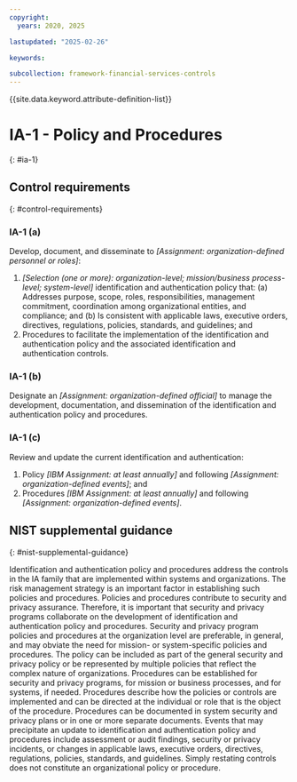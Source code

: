 ```yaml
---
copyright:
  years: 2020, 2025

lastupdated: "2025-02-26"

keywords:

subcollection: framework-financial-services-controls
---
```


{{site.data.keyword.attribute-definition-list}}

# IA-1 - Policy and Procedures
{: #ia-1}

## Control requirements
{: #control-requirements}



### IA-1 (a)


Develop, document, and disseminate to _[Assignment: organization-defined personnel or roles]_:
1. _[Selection (one or more): organization-level; mission/business process-level; system-level]_ identification and authentication policy that:
(a) Addresses purpose, scope, roles, responsibilities, management commitment, coordination among organizational entities, and compliance; and
(b) Is consistent with applicable laws, executive orders, directives, regulations, policies, standards, and guidelines; and
2. Procedures to facilitate the implementation of the identification and authentication policy and the associated identification and authentication controls.


### IA-1 (b)


Designate an _[Assignment: organization-defined official]_ to manage the development, documentation, and dissemination of the identification and authentication policy and procedures.


### IA-1 (c)


Review and update the current identification and authentication:
1. Policy _[IBM Assignment: at least annually]_ and following _[Assignment: organization-defined events]_; and
2. Procedures _[IBM Assignment: at least annually]_ and following _[Assignment: organization-defined events]_.












## NIST supplemental guidance
{: #nist-supplemental-guidance}

Identification and authentication policy and procedures address the controls in the IA family that are implemented within systems and organizations. The risk management strategy is an important factor in establishing such policies and procedures. Policies and procedures contribute to security and privacy assurance. Therefore, it is important that security and privacy programs collaborate on the development of identification and authentication policy and procedures. Security and privacy program policies and procedures at the organization level are preferable, in general, and may obviate the need for mission- or system-specific policies and procedures. The policy can be included as part of the general security and privacy policy or be represented by multiple policies that reflect the complex nature of organizations. Procedures can be established for security and privacy programs, for mission or business processes, and for systems, if needed. Procedures describe how the policies or controls are implemented and can be directed at the individual or role that is the object of the procedure. Procedures can be documented in system security and privacy plans or in one or more separate documents. Events that may precipitate an update to identification and authentication policy and procedures include assessment or audit findings, security or privacy incidents, or changes in applicable laws, executive orders, directives, regulations, policies, standards, and guidelines. Simply restating controls does not constitute an organizational policy or procedure.
